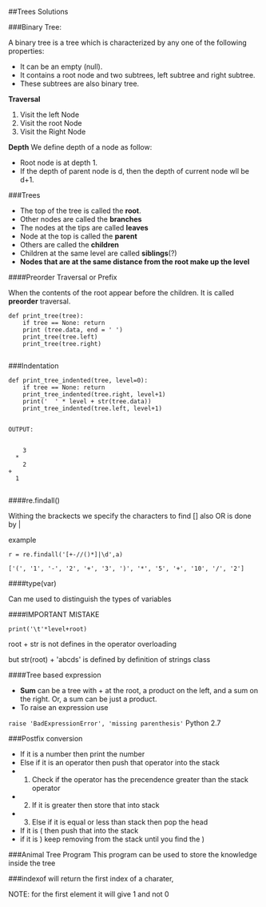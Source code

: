 ##Trees Solutions


###Binary Tree:

A binary tree is a tree which is characterized by any one of the following properties:

*  It can be an empty (null).
*  It contains a root node and two subtrees, left subtree and right subtree. 
*  These subtrees are also binary tree.

**Traversal**

1. Visit the left Node 
2. Visit the root Node
3. Visit the Right Node

**Depth**
We define depth of a node as follow:

*  Root node is at depth 1.
*  If the depth of parent node is d, then the depth of current node wll be d+1.

###Trees

*  The top of the tree is called the **root**.
*  Other nodes are called the **branches**
*  The nodes at the tips are called **leaves**
*  Node at the top is called the **parent**
*  Others are called the **children**
*  Children at the same level are called **siblings**(?)
*  **Nodes that are at the same distance from the root make up the level**


####Preorder Traversal or Prefix

When the contents of the root appear before the children. It is called **preorder** traversal.

````
def print_tree(tree):
    if tree == None: return
    print (tree.data, end = ' ')
    print_tree(tree.left)
    print_tree(tree.right)


````


###Indentation

````
def print_tree_indented(tree, level=0):
    if tree == None: return
    print_tree_indented(tree.right, level+1)
    print('  ' * level + str(tree.data))
    print_tree_indented(tree.left, level+1)
       

````


`OUTPUT:`

`````

    3
  *
    2
+
  1


`````

####re.findall()

Withing the brackects we specify the characters to find []
also OR is done by |

example

`r = re.findall('[+-//()*]|\d',a)`

`['(', '1', '-', '2', '+', '3', ')', '*', '5', '+', '10', '/', '2']`


####type(var)

Can me used to distinguish the types of variables


####IMPORTANT MISTAKE

`print('\t'*level+root)`

root + str is not defines in the operator overloading

but str(root) + 'abcds' is defined by definition of strings class
    


####Tree based expression

*  **Sum** can be a tree with + at the root, a product on the left, and a sum on the right. Or, a sum can be just a product.
*  To raise an expression use

`raise 'BadExpressionError', 'missing parenthesis'` Python 2.7


###Postfix conversion

*  If it is a number then print the number
*  Else if it is an operator then push that operator into the stack
*  1. Check if the operator has the precendence greater than the stack operator
*  2. If it is greater then store that into stack
*  3. Else if it is equal or less than stack then pop the head
*  If it is ( then push that into the stack
*  if it is ) keep removing from the stack until you find the )


###Animal Tree Program
This program can be used to store the knowledge inside the tree 


###indexof 
will return the first index of a charater,

NOTE: for the first element it will give 1 and not 0




























